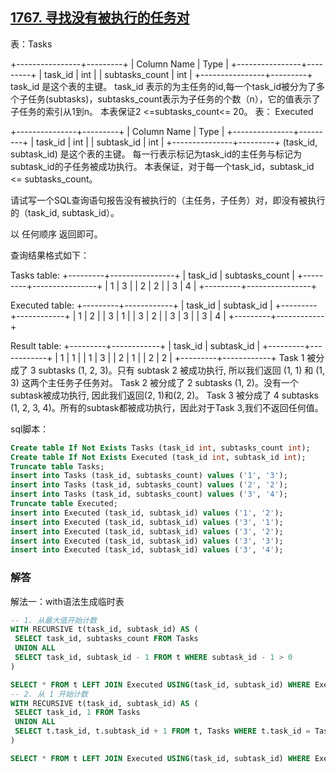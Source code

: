 ## [1767. 寻找没有被执行的任务对](https://leetcode-cn.com/problems/find-the-subtasks-that-did-not-execute/)

表：Tasks

+----------------+---------+
| Column Name    | Type    |
+----------------+---------+
| task_id        | int     |
| subtasks_count | int     |
+----------------+---------+
task_id 是这个表的主键。
task_id 表示的为主任务的id,每一个task_id被分为了多个子任务(subtasks)，subtasks_count表示为子任务的个数（n），它的值表示了子任务的索引从1到n。
本表保证2 <=subtasks_count<= 20。
表： Executed

+---------------+---------+
| Column Name   | Type    |
+---------------+---------+
| task_id       | int     |
| subtask_id    | int     |
+---------------+---------+
(task_id, subtask_id) 是这个表的主键。
每一行表示标记为task_id的主任务与标记为subtask_id的子任务被成功执行。
本表保证，对于每一个task_id，subtask_id <= subtasks_count。


请试写一个SQL查询语句报告没有被执行的（主任务，子任务）对，即没有被执行的（task_id, subtask_id）。

以 任何顺序 返回即可。

查询结果格式如下：

Tasks table:
+---------+----------------+
| task_id | subtasks_count |
+---------+----------------+
| 1       | 3              |
| 2       | 2              |
| 3       | 4              |
+---------+----------------+

Executed table:
+---------+------------+
| task_id | subtask_id |
+---------+------------+
| 1       | 2          |
| 3       | 1          |
| 3       | 2          |
| 3       | 3          |
| 3       | 4          |
+---------+------------+

Result table:
+---------+------------+
| task_id | subtask_id |
+---------+------------+
| 1       | 1          |
| 1       | 3          |
| 2       | 1          |
| 2       | 2          |
+---------+------------+
Task 1 被分成了 3 subtasks (1, 2, 3)。只有 subtask 2 被成功执行, 所以我们返回 (1, 1) 和 (1, 3) 这两个主任务子任务对。
Task 2 被分成了 2 subtasks (1, 2)。没有一个subtask被成功执行, 因此我们返回(2, 1)和(2, 2)。
Task 3 被分成了 4 subtasks (1, 2, 3, 4)。所有的subtask都被成功执行，因此对于Task 3,我们不返回任何值。

sql脚本：

```sql
Create table If Not Exists Tasks (task_id int, subtasks_count int);
Create table If Not Exists Executed (task_id int, subtask_id int);
Truncate table Tasks;
insert into Tasks (task_id, subtasks_count) values ('1', '3');
insert into Tasks (task_id, subtasks_count) values ('2', '2');
insert into Tasks (task_id, subtasks_count) values ('3', '4');
Truncate table Executed;
insert into Executed (task_id, subtask_id) values ('1', '2');
insert into Executed (task_id, subtask_id) values ('3', '1');
insert into Executed (task_id, subtask_id) values ('3', '2');
insert into Executed (task_id, subtask_id) values ('3', '3');
insert into Executed (task_id, subtask_id) values ('3', '4');
```

### 解答

解法一：with语法生成临时表

```sql
-- 1. 从最大值开始计数
WITH RECURSIVE t(task_id, subtask_id) AS (
 SELECT task_id, subtasks_count FROM Tasks
 UNION ALL
 SELECT task_id, subtask_id - 1 FROM t WHERE subtask_id - 1 > 0
)

SELECT * FROM t LEFT JOIN Executed USING(task_id, subtask_id) WHERE Executed.subtask_id IS NULL ORDER BY task_id, subtask_id;
-- 2. 从 1 开始计数
WITH RECURSIVE t(task_id, subtask_id) AS (
 SELECT task_id, 1 FROM Tasks
 UNION ALL
 SELECT t.task_id, t.subtask_id + 1 FROM t, Tasks WHERE t.task_id = Tasks.task_id AND t.subtask_id < Tasks.subtasks_count
)

SELECT * FROM t LEFT JOIN Executed USING(task_id, subtask_id) WHERE Executed.subtask_id IS NULL ORDER BY task_id, subtask_id;
```

